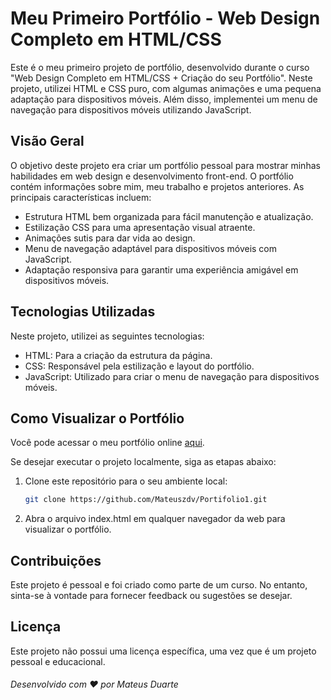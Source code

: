 # Meu Primeiro Portfólio - Web Design Completo em HTML/CSS

Este é o meu primeiro projeto de portfólio, desenvolvido durante o curso "Web Design Completo em HTML/CSS + Criação do seu Portfólio". Neste projeto, utilizei HTML e CSS puro, com algumas animações e uma pequena adaptação para dispositivos móveis. Além disso, implementei um menu de navegação para dispositivos móveis utilizando JavaScript.

## Visão Geral

O objetivo deste projeto era criar um portfólio pessoal para mostrar minhas habilidades em web design e desenvolvimento front-end. O portfólio contém informações sobre mim, meu trabalho e projetos anteriores. As principais características incluem:

- Estrutura HTML bem organizada para fácil manutenção e atualização.
- Estilização CSS para uma apresentação visual atraente.
- Animações sutis para dar vida ao design.
- Menu de navegação adaptável para dispositivos móveis com JavaScript.
- Adaptação responsiva para garantir uma experiência amigável em dispositivos móveis.

## Tecnologias Utilizadas

Neste projeto, utilizei as seguintes tecnologias:

- HTML: Para a criação da estrutura da página.
- CSS: Responsável pela estilização e layout do portfólio.
- JavaScript: Utilizado para criar o menu de navegação para dispositivos móveis.

## Como Visualizar o Portfólio

Você pode acessar o meu portfólio online [aqui](https://github.com/Mateuszdv/Portifolio1). 

Se desejar executar o projeto localmente, siga as etapas abaixo:

1. Clone este repositório para o seu ambiente local:

   ```bash
   git clone https://github.com/Mateuszdv/Portifolio1.git
   ```

2. Abra o arquivo index.html em qualquer navegador da web para visualizar o portfólio.

## Contribuições
Este projeto é pessoal e foi criado como parte de um curso. No entanto, sinta-se à vontade para fornecer feedback ou sugestões se desejar.

## Licença
Este projeto não possui uma licença específica, uma vez que é um projeto pessoal e educacional.

###### Desenvolvido com ❤️ por Mateus Duarte
